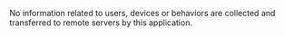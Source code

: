 No information related to users, devices or behaviors are collected and transferred to remote servers by this application.

